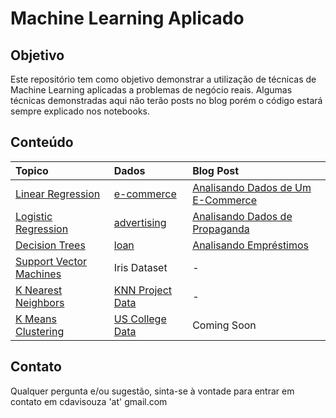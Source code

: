 # Machine Learning Aplicado

## Objetivo

Este repositório tem como objetivo demonstrar a utilização de técnicas de Machine Learning aplicadas a problemas de negócio reais. Algumas técnicas demonstradas aqui não terão posts no blog porém o código estará sempre explicado nos notebooks.


## Conteúdo


| Topico    | Dados  | Blog Post |
|:--------|:-------|:----------|
| [Linear Regression](https://github.com/ClaudioDavi/data-science/blob/master/project/machine_learning/Linear_Regression.ipynb) |[e-commerce](https://github.com/ClaudioDavi/data-science/blob/master/project/datasets/ecommerce) | [Analisando Dados de Um E-Commerce](https://medium.com/claudiodavi/analise-ecommerce-384b9fd8905d)
| [Logistic Regression](https://github.com/ClaudioDavi/data-science/blob/master/project/machine_learning/Logistic_Regression.ipynb)|[advertising](https://github.com/ClaudioDavi/data-science/blob/master/project/datasets/advertising.csv) |[Analisando Dados de Propaganda](https://medium.com/claudiodavi/machine-learning-aplicado-c85452fe6cd3)
| [Decision Trees](https://github.com/ClaudioDavi/data-science/blob/master/project/machine_learning/DecisionTrees_RandomForest.ipynb) |[loan](https://github.com/ClaudioDavi/data-science/blob/master/project/datasets/loan_data.csv) | [Analisando Empréstimos](https://medium.com/claudiodavi/machine-learning-aplicado-dd41f46d31aa)
| [Support Vector Machines](https://github.com/ClaudioDavi/data-science/blob/master/project/machine_learning/SupportVector_Machines.ipynb)|Iris Dataset |  -
| [K Nearest Neighbors](https://github.com/ClaudioDavi/data-science/blob/master/project/machine_learning/K_NearestNeighbors.ipynb)|[KNN Project Data](https://github.com/ClaudioDavi/data-science/blob/master/project/datasets/KNN_Project_Data) | -
| [K Means Clustering](https://github.com/ClaudioDavi/data-science/blob/master/project/machine_learning/K_Means_Clustering.ipynb) |[US College Data](https://github.com/ClaudioDavi/data-science/blob/master/project/datasets/college_data)|Coming Soon


## Contato

Qualquer pergunta e/ou sugestão, sinta-se à vontade para entrar em contato em cdavisouza 'at' gmail.com


